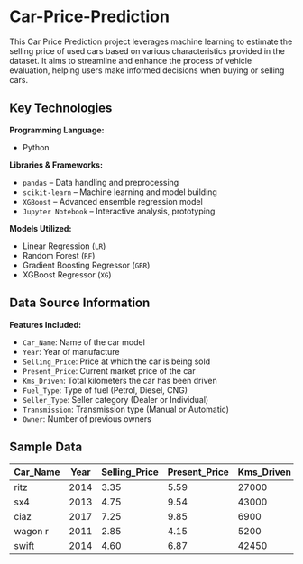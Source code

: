 # Car-Price-Prediction
This Car Price Prediction project leverages machine learning to estimate the selling price of used cars based on various characteristics provided in the dataset. It aims to streamline and enhance the process of vehicle evaluation, helping users make informed decisions when buying or selling cars.

## Key Technologies

**Programming Language:**  
- Python

**Libraries & Frameworks:**  
- `pandas` &ndash; Data handling and preprocessing  
- `scikit-learn` &ndash; Machine learning and model building  
- `XGBoost` &ndash; Advanced ensemble regression model  
- `Jupyter Notebook` &ndash; Interactive analysis, prototyping

**Models Utilized:**  
- Linear Regression (`LR`)  
- Random Forest (`RF`)  
- Gradient Boosting Regressor (`GBR`)  
- XGBoost Regressor (`XG`)

## Data Source Information

**Features Included:**  
- `Car_Name`: Name of the car model  
- `Year`: Year of manufacture  
- `Selling_Price`: Price at which the car is being sold  
- `Present_Price`: Current market price of the car  
- `Kms_Driven`: Total kilometers the car has been driven  
- `Fuel_Type`: Type of fuel (Petrol, Diesel, CNG)  
- `Seller_Type`: Seller category (Dealer or Individual)  
- `Transmission`: Transmission type (Manual or Automatic)  
- `Owner`: Number of previous owners  

## Sample Data

| Car_Name | Year | Selling_Price | Present_Price | Kms_Driven | Fuel_Type | Seller_Type | Transmission | Owner |
|----------|------|--------------|---------------|------------|-----------|-------------|--------------|-------|
| ritz     | 2014 | 3.35         | 5.59          | 27000      | Petrol    | Dealer      | Manual       | 0     |
| sx4      | 2013 | 4.75         | 9.54          | 43000      | Diesel    | Dealer      | Manual       | 0     |
| ciaz     | 2017 | 7.25         | 9.85          | 6900       | Petrol    | Dealer      | Manual       | 0     |
| wagon r  | 2011 | 2.85         | 4.15          | 5200       | Petrol    | Dealer      | Manual       | 0     |
| swift    | 2014 | 4.60         | 6.87          | 42450      | Diesel    | Dealer      | Manual       | 0     |

